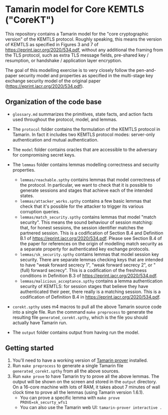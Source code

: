 # Tamarin model for Core KEMTLS ("CoreKT")

This repository contains a Tamarin model for the "core cryptographic version" of the KEMTLS protocol.  Roughly speaking, this means the version of KEMTLS as specified in Figures 3 and 7 of https://eprint.iacr.org/2020/534.pdf, without any additional the framing from the TLS protocol, such as extra TLS message fields, pre-shared key / resumption, or handshake / application layer encryption.

The goal of this modelling exercise is to very closely follow the pen-and-paper security model and properties as specified in the multi-stage key exchange security model of the original paper (https://eprint.iacr.org/2020/534.pdf).

## Organization of the code base

- `glossary.md` summarizes the primitives, state facts, and action facts used throughout the protocol, model, and lemmas.

- The `protocol` folder contains the formulation of the KEMTLS protocol in Tamarin.  In fact it includes two KEMTLS protocol modes: server-only authentication and mutual authentication.

- The `model` folder contains oracles that are accessible to the adversary for compromising secret keys.

- The `lemmas` folder contains lemmas modelling correctness and security properties.

	- `lemmas/reachable.spthy` contains lemmas that model correctness of the protocol. In particular, we want to check that it is possible to generate sessions and stages that achieve each of the intended states.
	- `lemmas/attacker_works.spthy` contains a few basic lemmas that check that it's possible for the attacker to trigger its various corruption queries.
	- `lemmas/match_security.spthy` contains lemmas that model "match security". This means the sound behaviour of session matching: that, for honest sessions, the session identifier matches the partnered session. This is a codification of Section B.4 and Definition B.1 of https://eprint.iacr.org/2020/534.pdf. Please see Section B.4 of the paper for references on the origin of modelling match security as a separate property for authenticated key exchange protocols.
	- `lemmas/sk_security.spthy` contains lemmas that model session key security. There are separate lemmas checking keys that are intended to have "weak forward secrecy 1", "weak forward secrecy 2", or "(full) forward secrecy".  This is a codification of the freshness conditions in Definition B.3 of https://eprint.iacr.org/2020/534.pdf.
	- `lemmas/malicious_acceptance.spthy` contains a lemma authentication security of KEMTLS: for session stages that believe they have authenticated their peer, there really is a matching session. This is a codification of Definition B.4 in https://eprint.iacr.org/2020/534.pdf.

- `corekt.spthy` uses m4 macros to pull all the above Tamarin source code into a single file.  Run the command `make preprocess` to generate the resulting file `generated_corekt.spthy`, which is the file you should actually have Tamarin run.

- The `output` folder contains output from having run the model.

## Getting started

1. You'll need to have a working version of [Tamarin prover](https://tamarin-prover.github.io) installed.
2. Run `make preprocess` to generate a single Tamarin file `generated_corekt.spthy` from all the above sources.
3. Run `make prove` to have Tamarin try to prove all the above lemmas.  The output will be shown on the screen and stored in the `output` directory.  On a 16-core machine with lots of RAM, it takes about 7 minutes of wall clock time to prove all the lemmas (using Tamarin version 1.6.1).
	- You can prove a specific lemma with `make prove PROVE=sk_securty_wfs1`
	- You can also use the Tamarin web UI: `tamarin-prover interactive .`

